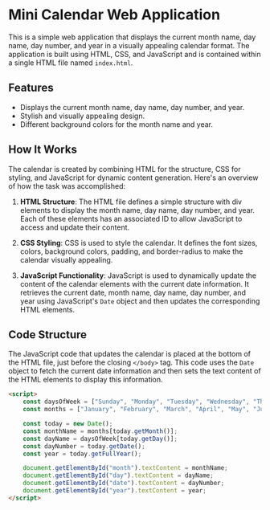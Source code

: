 # Mini Calendar Web Application

This is a simple web application that displays the current month name, day name, day number, and year in a visually appealing calendar format. The application is built using HTML, CSS, and JavaScript and is contained within a single HTML file named `index.html`.

## Features

- Displays the current month name, day name, day number, and year.
- Stylish and visually appealing design.
- Different background colors for the month name and year.

## How It Works

The calendar is created by combining HTML for the structure, CSS for styling, and JavaScript for dynamic content generation. Here's an overview of how the task was accomplished:

1. **HTML Structure**: The HTML file defines a simple structure with div elements to display the month name, day name, day number, and year. Each of these elements has an associated ID to allow JavaScript to access and update their content.

2. **CSS Styling**: CSS is used to style the calendar. It defines the font sizes, colors, background colors, padding, and border-radius to make the calendar visually appealing.

3. **JavaScript Functionality**: JavaScript is used to dynamically update the content of the calendar elements with the current date information. It retrieves the current date, month name, day name, day number, and year using JavaScript's `Date` object and then updates the corresponding HTML elements.

## Code Structure

The JavaScript code that updates the calendar is placed at the bottom of the HTML file, just before the closing `</body>` tag. This code uses the `Date` object to fetch the current date information and then sets the text content of the HTML elements to display this information.

```html
<script>
    const daysOfWeek = ["Sunday", "Monday", "Tuesday", "Wednesday", "Thursday", "Friday", "Saturday"];
    const months = ["January", "February", "March", "April", "May", "June", "July", "August", "September", "October", "November", "December"];

    const today = new Date();
    const monthName = months[today.getMonth()];
    const dayName = daysOfWeek[today.getDay()];
    const dayNumber = today.getDate();
    const year = today.getFullYear();

    document.getElementById("month").textContent = monthName;
    document.getElementById("day").textContent = dayName;
    document.getElementById("date").textContent = dayNumber;
    document.getElementById("year").textContent = year;
</script>